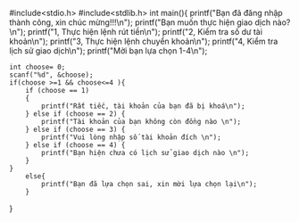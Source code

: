 #include<stdio.h>
#include<stdlib.h>
int main(){
    printf("Bạn đã đăng nhập thành công, xin chúc mừng!!!\n");
    printf("Bạn muốn thực hiện giao dịch nào?\n");
    printf("1, Thực hiện lệnh rút tiền\n");
    printf("2, Kiểm tra số dư tài khoản\n");
    printf("3, Thực hiện lệnh chuyển khoản\n");
    printf("4, Kiểm tra lịch sử giao dịch\n");
    printf("Mời bạn lựa chọn 1-4\n");

    int choose= 0;
    scanf("%d", &choose);
    if(choose >=1 && choose<=4 ){
        if (choose == 1)
        {
            printf("Rất tiếc, tài khoản của bạn đã bị khoá\n");
        } else if (choose == 2) {
            printf("Tài khoản của bạn không còn đồng nào \n");
        } else if (choose == 3) {
            printf("Vui lòng nhập số tài khoản đích \n");
        } else if (choose == 4) {
            printf("Bạn hiện chưa có lịch sử giao dịch nào \n");
        }
    }
        else{
            printf("Bạn đã lựa chọn sai, xin mời lựa chọn lại\n");
        }

}
